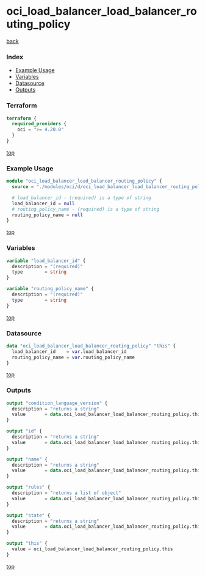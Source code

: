 # oci_load_balancer_load_balancer_routing_policy

[back](../oci.md)

### Index

- [Example Usage](#example-usage)
- [Variables](#variables)
- [Datasource](#datasource)
- [Outputs](#outputs)

### Terraform

```terraform
terraform {
  required_providers {
    oci = ">= 4.20.0"
  }
}
```

[top](#index)

### Example Usage

```terraform
module "oci_load_balancer_load_balancer_routing_policy" {
  source = "./modules/oci/d/oci_load_balancer_load_balancer_routing_policy"

  # load_balancer_id - (required) is a type of string
  load_balancer_id = null
  # routing_policy_name - (required) is a type of string
  routing_policy_name = null
}
```

[top](#index)

### Variables

```terraform
variable "load_balancer_id" {
  description = "(required)"
  type        = string
}

variable "routing_policy_name" {
  description = "(required)"
  type        = string
}
```

[top](#index)

### Datasource

```terraform
data "oci_load_balancer_load_balancer_routing_policy" "this" {
  load_balancer_id    = var.load_balancer_id
  routing_policy_name = var.routing_policy_name
}
```

[top](#index)

### Outputs

```terraform
output "condition_language_version" {
  description = "returns a string"
  value       = data.oci_load_balancer_load_balancer_routing_policy.this.condition_language_version
}

output "id" {
  description = "returns a string"
  value       = data.oci_load_balancer_load_balancer_routing_policy.this.id
}

output "name" {
  description = "returns a string"
  value       = data.oci_load_balancer_load_balancer_routing_policy.this.name
}

output "rules" {
  description = "returns a list of object"
  value       = data.oci_load_balancer_load_balancer_routing_policy.this.rules
}

output "state" {
  description = "returns a string"
  value       = data.oci_load_balancer_load_balancer_routing_policy.this.state
}

output "this" {
  value = oci_load_balancer_load_balancer_routing_policy.this
}
```

[top](#index)